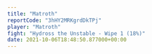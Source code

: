 ```yaml
---
title: "Matroth"
reportCode: "3hHY2MRKgrdDkTPj"
player: "Matroth"
fight: "Hydross the Unstable - Wipe 1 (18%)"
date: 2021-10-06T18:48:50.877000+00:00
---
```

